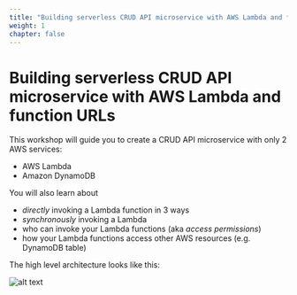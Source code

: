 ```yaml
---
title: "Building serverless CRUD API microservice with AWS Lambda and function URLs"
weight: 1
chapter: false
---
```


# Building serverless CRUD API microservice with AWS Lambda and function URLs

This workshop will guide you to create a CRUD API microservice with only 2 AWS services:

- AWS Lambda
- Amazon DynamoDB

You will also learn about

- _directly_ invoking a Lambda function in 3 ways
- _synchronously_ invoking a Lambda
- who can invoke your Lambda functions (aka _access permissions_)
- how your Lambda functions access other AWS resources (e.g. DynamoDB table)

The high level architecture looks like this:

![alt text](/images/diagrams/workshop-1-high-level.drawio.svg)

